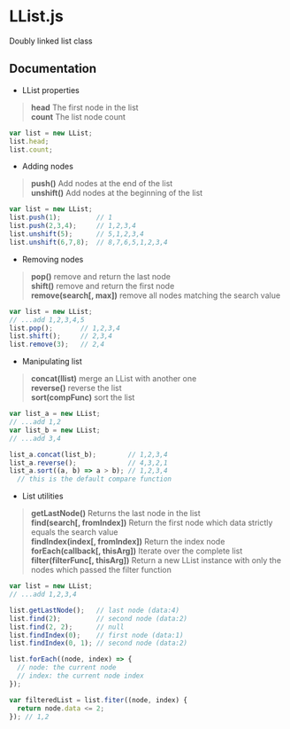 # LList.js

Doubly linked list class


## Documentation

- LList properties
> **head** The first node in the list  
> **count** The list node count
```js
var list = new LList;
list.head;
list.count;
```

- Adding nodes
> **push()** Add nodes at the end of the list  
> **unshift()** Add nodes at the beginning of the list
```js
var list = new LList;
list.push(1);         // 1
list.push(2,3,4);     // 1,2,3,4
list.unshift(5);      // 5,1,2,3,4
list.unshift(6,7,8);  // 8,7,6,5,1,2,3,4
```

- Removing nodes
> **pop()** remove and return the last node  
> **shift()** remove and return the first node  
> **remove(search[, max])** remove all nodes matching the search value
```js
var list = new LList;
// ...add 1,2,3,4,5
list.pop();       // 1,2,3,4
list.shift();     // 2,3,4
list.remove(3);   // 2,4
```

- Manipulating list
> **concat(llist)** merge an LList with another one  
> **reverse()** reverse the list  
> **sort(compFunc)** sort the list
```js
var list_a = new LList;
// ...add 1,2
var list_b = new LList;
// ...add 3,4

list_a.concat(list_b);        // 1,2,3,4
list_a.reverse();             // 4,3,2,1
list_a.sort((a, b) => a > b); // 1,2,3,4
  // this is the default compare function
```

- List utilities
> **getLastNode()** Returns the last node in the list  
> **find(search[, fromIndex])** Return the first node which data strictly equals the search value  
> **findIndex(index[, fromIndex])** Return the index node  
> **forEach(callback[, thisArg])** Iterate over the complete list  
> **filter(filterFunc[, thisArg])** Return a new LList instance with only the nodes which passed the filter function  
```js
var list = new LList;
// ...add 1,2,3,4

list.getLastNode();   // last node (data:4)
list.find(2);         // second node (data:2)
list.find(2, 2);      // null
list.findIndex(0);    // first node (data:1)
list.findIndex(0, 1); // second node (data:2)

list.forEach((node, index) => {  
  // node: the current node
  // index: the current node index
});

var filteredList = list.fiter((node, index) {
  return node.data <= 2;
}); // 1,2
```
